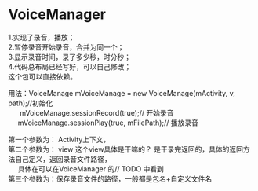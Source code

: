 VoiceManager
============
1.实现了录音，播放；<br/>
2.暂停录音开始录音，合并为同一个；<br/>
3.显示录音时间，录了多少秒，时分秒；<br/>
4.代码总布局已经写好，可以自己修改；<br/>
这个包可以直接依赖。<br/>

用法：VoiceManage mVoiceManage = new VoiceManage(mActivity, v, path);//初始化<br/>
     &nbsp;&nbsp;&nbsp;&nbsp;&nbsp; mVoiceManage.sessionRecord(true);// 开始录音<br/>
     &nbsp;&nbsp;&nbsp;&nbsp;&nbsp;mVoiceManage.sessionPlay(true, mFilePath);// 播放录音<br/>

第一个参数为： Activity上下文，<br/>
第二个参数为： view 这个view具体是干嘛的？ 是干录完返回的，具体的返回方法自己定义，返回录音文件路径，<br/>
              &nbsp;&nbsp;&nbsp;&nbsp; 具体在可以在VoiceManager 的// TODO 中看到<br/>
第三个参数为：保存录音文件的路径，一般都是包名+自定义文件名<br/>
